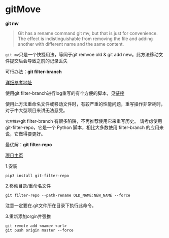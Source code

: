 # gitMove

**git mv**

> Git has a rename command git mv, but that is just for convenience. The effect is indistinguishable from removing the file and adding another with different name and the same content.

`git mv`只是一个快捷用法，等同于git remvoe old & git add new。此方法移动文件提交后会导致之前的记录丢失

可行办法：**git filter-branch**

[详细参考地址](https://git-scm.com/book/zh/v2/Git-%E5%B7%A5%E5%85%B7-%E9%87%8D%E5%86%99%E5%8E%86%E5%8F%B2)

使用git filter-branch进行log重写的有个方便的脚本，见[链接](https://gist.github.com/emiller/6769886)

使用此方法重命名文件或移动文件时，有较严重的性能问题，重写操作非常耗时，对于中大型项目来讲无法忍受。

`官方推荐`git filter-branch 有很多陷阱，不再推荐使用它来重写历史。 请考虑使用 git-filter-repo，它是一个 Python 脚本，相比大多数使用 filter-branch 的应用来说，它做得要更好。

最优解：**git filter-repo** 

[项目主页](https://github.com/newren/git-filter-repo)

1.安装

```
pip3 install git-filter-repo
```

2.移动目录/重命名文件

```
git filter-repo --path-rename OLD_NAME:NEW_NAME --force
```

注意一定要在.git文件所在目录下执行此命令。

3.重新添加orgin并强推

```
git remote add <name> <url>
git push origin master --force
```
